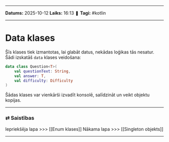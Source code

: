 ___

**Datums:** 2025-10-12
**Laiks:** 16:13
❚ **Tagi:** #kotlin

---
# Data klases

Šīs klases tiek izmantotas, lai glabāt datus, nekādas loģikas tās nesatur. Šādi izskatāš `data` klases veidošana:

```kotlin
data class Question<T>(
    val questionText: String,
    val answer: T,
    val difficulty: Difficulty
)
```

Šādas klases var vienkārši izvadīt konsolē, salīdzināt un veikt objektu kopijas.

---
### ⇄ Saistības

Iepriekšēja lapa >>> [[Enum klases]]
Nākama lapa >>> [[Singleton objekts]]

---
